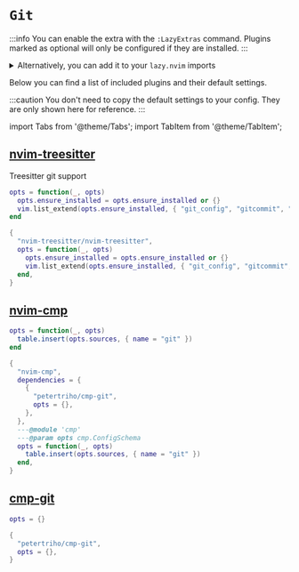 # `Git`

<!-- plugins:start -->

:::info
You can enable the extra with the `:LazyExtras` command.
Plugins marked as optional will only be configured if they are installed.
:::

<details>
<summary>Alternatively, you can add it to your <code>lazy.nvim</code> imports</summary>

```lua title="lua/config/lazy.lua" {4}
require("lazy").setup({
  spec = {
    { "LazyVim/LazyVim", import = "lazyvim.plugins" },
    { import = "lazyvim.plugins.extras.lang.git" },
    { import = "plugins" },
  },
})
```

</details>

Below you can find a list of included plugins and their default settings.

:::caution
You don't need to copy the default settings to your config.
They are only shown here for reference.
:::

import Tabs from '@theme/Tabs';
import TabItem from '@theme/TabItem';

## [nvim-treesitter](https://github.com/nvim-treesitter/nvim-treesitter)

 Treesitter git support


<Tabs>

<TabItem value="opts" label="Options">

```lua
opts = function(_, opts)
  opts.ensure_installed = opts.ensure_installed or {}
  vim.list_extend(opts.ensure_installed, { "git_config", "gitcommit", "git_rebase", "gitignore", "gitattributes" })
end
```

</TabItem>


<TabItem value="code" label="Full Spec">

```lua
{
  "nvim-treesitter/nvim-treesitter",
  opts = function(_, opts)
    opts.ensure_installed = opts.ensure_installed or {}
    vim.list_extend(opts.ensure_installed, { "git_config", "gitcommit", "git_rebase", "gitignore", "gitattributes" })
  end,
}
```

</TabItem>

</Tabs>

## [nvim-cmp](https://github.com/hrsh7th/nvim-cmp)

<Tabs>

<TabItem value="opts" label="Options">

```lua
opts = function(_, opts)
  table.insert(opts.sources, { name = "git" })
end
```

</TabItem>


<TabItem value="code" label="Full Spec">

```lua
{
  "nvim-cmp",
  dependencies = {
    {
      "petertriho/cmp-git",
      opts = {},
    },
  },
  ---@module 'cmp'
  ---@param opts cmp.ConfigSchema
  opts = function(_, opts)
    table.insert(opts.sources, { name = "git" })
  end,
}
```

</TabItem>

</Tabs>

## [cmp-git](https://github.com/petertriho/cmp-git)

<Tabs>

<TabItem value="opts" label="Options">

```lua
opts = {}
```

</TabItem>


<TabItem value="code" label="Full Spec">

```lua
{
  "petertriho/cmp-git",
  opts = {},
}
```

</TabItem>

</Tabs>

<!-- plugins:end -->
